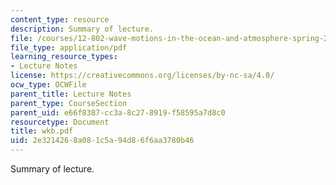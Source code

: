 ```yaml
---
content_type: resource
description: Summary of lecture.
file: /courses/12-802-wave-motions-in-the-ocean-and-atmosphere-spring-2004/2e3214268a081c5a94d86f6aa3780b46_wkb.pdf
file_type: application/pdf
learning_resource_types:
- Lecture Notes
license: https://creativecommons.org/licenses/by-nc-sa/4.0/
ocw_type: OCWFile
parent_title: Lecture Notes
parent_type: CourseSection
parent_uid: e66f8387-cc3a-8c27-8919-f58595a7d8c0
resourcetype: Document
title: wkb.pdf
uid: 2e321426-8a08-1c5a-94d8-6f6aa3780b46
---
```

Summary of lecture.